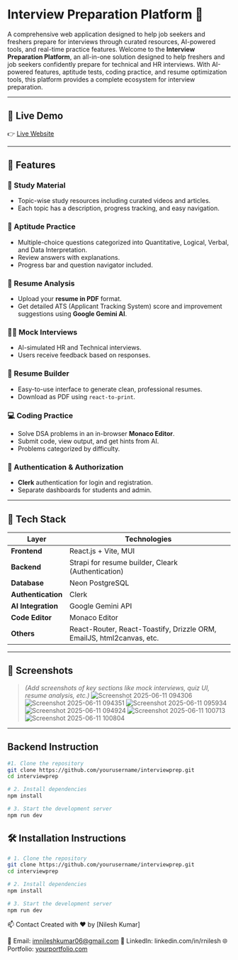 # Interview Preparation Platform 🎯

A comprehensive web application designed to help job seekers and freshers prepare for interviews through curated resources, AI-powered tools, and real-time practice features.
Welcome to the **Interview Preparation Platform**, an all-in-one solution designed to help freshers and job seekers confidently prepare for technical and HR interviews. With AI-powered features, aptitude tests, coding practice, and resume optimization tools, this platform provides a complete ecosystem for interview preparation.

---

## 🚀 Live Demo

👉 [Live Website](https://your-live-url.com)

---

## 🚀 Features

### 🧠 Study Material
- Topic-wise study resources including curated videos and articles.
- Each topic has a description, progress tracking, and easy navigation.

### 🧮 Aptitude Practice
- Multiple-choice questions categorized into Quantitative, Logical, Verbal, and Data Interpretation.
- Review answers with explanations.
- Progress bar and question navigator included.

### 📄 Resume Analysis
- Upload your **resume in PDF** format.
- Get detailed ATS (Applicant Tracking System) score and improvement suggestions using **Google Gemini AI**.

### 🧑‍💼 Mock Interviews
- AI-simulated HR and Technical interviews.
- Users receive feedback based on responses.

### 📝 Resume Builder
- Easy-to-use interface to generate clean, professional resumes.
- Download as PDF using `react-to-print`.

### 💻 Coding Practice
- Solve DSA problems in an in-browser **Monaco Editor**.
- Submit code, view output, and get hints from AI.
- Problems categorized by difficulty.

### 🔐 Authentication & Authorization
- **Clerk** authentication for login and registration.
- Separate dashboards for students and admin.

---

## 🧰 Tech Stack

| Layer | Technologies |
|-------|--------------|
| **Frontend** | React.js + Vite, MUI |
| **Backend** | Strapi for resume builder, Cleark (Authentication) |
| **Database** | Neon PostgreSQL |
| **Authentication** | Clerk |
| **AI Integration** | Google Gemini API |
| **Code Editor** | Monaco Editor |
| **Others** | React-Router, React-Toastify, Drizzle ORM, EmailJS, html2canvas, etc. |

---

## 📸 Screenshots

> _(Add screenshots of key sections like mock interviews, quiz UI, resume analysis, etc.)_
> ![Screenshot 2025-06-11 094306](https://github.com/user-attachments/assets/1c0485a9-24e3-4968-995f-12205b40cc7a)
>![Screenshot 2025-06-11 094351](https://github.com/user-attachments/assets/02f6b11c-39c9-4d56-ad10-3a194ad83ffc)
> ![Screenshot 2025-06-11 095934](https://github.com/user-attachments/assets/a39fac3e-84e3-45ac-a004-5abbee5f13c6)
> ![Screenshot 2025-06-11 094924](https://github.com/user-attachments/assets/0faf5d4a-b83b-4d5a-8c6e-348b4280253a)
> ![Screenshot 2025-06-11 100713](https://github.com/user-attachments/assets/8b7272ae-d654-4ec4-ae67-83354d290b50)
> ![Screenshot 2025-06-11 100804](https://github.com/user-attachments/assets/a63312fa-895d-4a47-9c1c-2fc00ec354d1)

---

##  Backend Instruction

```bash
#1. Clone the repository
git clone https://github.com/yourusername/interviewprep.git
cd interviewprep

# 2. Install dependencies
npm install

# 3. Start the development server
npm run dev
```

## 🛠️ Installation Instructions

```bash
# 1. Clone the repository
git clone https://github.com/yourusername/interviewprep.git
cd interviewprep

# 2. Install dependencies
npm install

# 3. Start the development server
npm run dev
```

📫 Contact
Created with ❤️ by [Nilesh Kumar]

📧 Email: imnileshkumar06@gmail.com
🔗 LinkedIn: linkedin.com/in/rnilesh
🌐 Portfolio: [yourportfolio.com](https://nilesh-site-beryl.vercel.app/)
